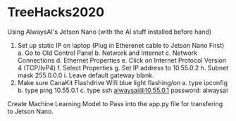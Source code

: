 # TreeHacks2020

Using AlwaysAI's Jetson Nano (with the AI stuff installed before hand)

1. Set up static IP on laptop (Plug in Etherenet cable to Jetson Nano First)
  a. Go to Old Control Panel
  b. Network and Internet
  c. Network Connections
  d. Ethernet Properties
  e. Click on Internet Protocol Version 4 (TCP/IvP4)
  f. Select Properties
  g. Set IP address to 10.55.0.2
  h. Subnet mask 255.0.0.0 
  i. Leave default gateway blank.
2. Make sure CanaKit Flashdrive Wifi blue light flashing/on
  a. type ipconfig
  b. type ping 10.55.0.1
  c. type ssh alwaysai@10.55.0.1
     password: alwaysai
     
Create Machine Learning Model to Pass into the app.py file for transfering to Jetson
Nano. 
     
     
  
  
